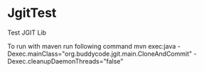 # JgitTest
Test JGIT Lib

To run with maven run following command
mvn exec:java -Dexec.mainClass="org.buddycode.jgit.main.CloneAndCommit" -Dexec.cleanupDaemonThreads="false"
